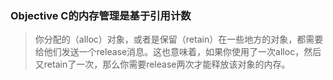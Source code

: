 ### Objective C的内存管理是基于引用计数
> 你分配的（alloc）对象，或者是保留（retain）在一些地方的对象，都需要给他们发送一个release消息。这也意味着，如果你使用了一次alloc，然后又retain了一次，那么你需要release两次才能释放该对象的内存。